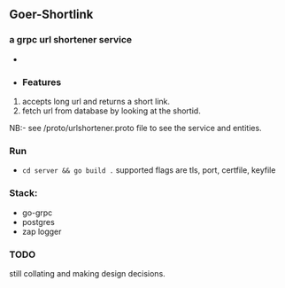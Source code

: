 ## Goer-Shortlink
### a grpc url shortener service
-
- ### Features
1. accepts long url and returns a short link.
2. fetch url from database by looking at the shortid.

NB:- see /proto/urlshortener.proto file to see the service and entities.


### Run
- ``cd server && go build .``
supported flags are tls, port, certfile, keyfile

### Stack:
- go-grpc
- postgres
- zap logger

### TODO
 still collating and making design decisions.